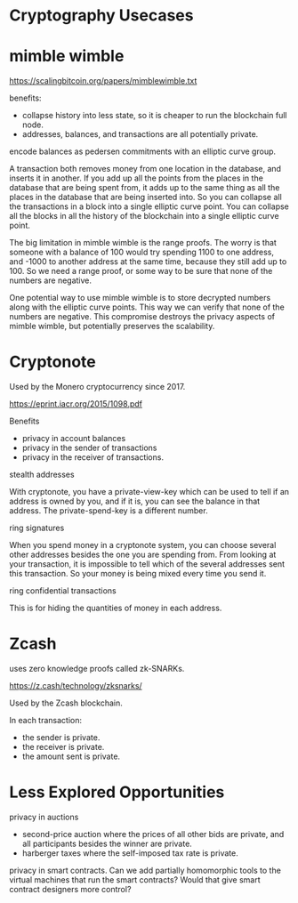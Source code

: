 Cryptography Usecases
=============

mimble wimble
========

https://scalingbitcoin.org/papers/mimblewimble.txt

benefits:

* collapse history into less state, so it is cheaper to run the blockchain full node.
* addresses, balances, and transactions are all potentially private.

encode balances as pedersen commitments with an elliptic curve group.

A transaction both removes money from one location in the database, and inserts it in another.
If you add up all the points from the places in the database that are being spent from, it adds up to the same thing as all the places in the database that are being inserted into.
So you can collapse all the transactions in a block into a single elliptic curve point. You can collapse all the blocks in all the history of the blockchain into a single elliptic curve point.

The big limitation in mimble wimble is the range proofs.
The worry is that someone with a balance of 100 would try spending 1100 to one address, and -1000 to another address at the same time, because they still add up to 100.
So we need a range proof, or some way to be sure that none of the numbers are negative.

One potential way to use mimble wimble is to store decrypted numbers along with the elliptic curve points. This way we can verify that none of the numbers are negative.
This compromise destroys the privacy aspects of mimble wimble, but potentially preserves the scalability.

Cryptonote
==========

Used by the Monero cryptocurrency since 2017.

https://eprint.iacr.org/2015/1098.pdf

Benefits
* privacy in account balances
* privacy in the sender of transactions
* privacy in the receiver of transactions.


stealth addresses

With cryptonote, you have a private-view-key which can be used to tell if an address is owned by you, and if it is, you can see the balance in that address. The private-spend-key is a different number.


ring signatures

When you spend money in a cryptonote system, you can choose several other addresses besides the one you are spending from.
From looking at your transaction, it is impossible to tell which of the several addresses sent this transaction.
So your money is being mixed every time you send it.


ring confidential transactions

This is for hiding the quantities of money in each address.


Zcash
=======

uses zero knowledge proofs called zk-SNARKs.

https://z.cash/technology/zksnarks/

Used by the Zcash blockchain.

In each transaction:
* the sender is private.
* the receiver is private.
* the amount sent is private.


Less Explored Opportunities
=============

privacy in auctions
* second-price auction where the prices of all other bids are private, and all participants besides the winner are private.
* harberger taxes where the self-imposed tax rate is private. 

privacy in smart contracts.
Can we add partially homomorphic tools to the virtual machines that run the smart contracts?
Would that give smart contract designers more control?

